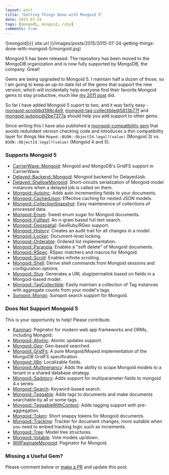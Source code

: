 ```yaml
---
layout: post
title: "Getting Things Done with Mongoid 5"
date: 2015-07-24
tags: [mongodb, mongoid, ruby]
comments: true
---
```

![mongoid]({{ site.url }}/images/posts/2015/2015-07-24-getting-things-done-with-mongoid-5/mongoid.jpg)

Mongoid 5 has been released. The repository has been moved to the MongoDB organization and is now fully supported by MongoDB, the company. Great!

Gems are being upgraded to Mongoid 5. I maintain half a dozen of those, so I am going to keep an up-to-date list of the gems that support the new version, which will incidentally help everyone find their favorite Mongoid gems to stay productive, much like [my 2011 post](/2011/05/27/ror-win-getting-things-done-with-mongodb-mongoid.html) did.

So far I have added Mongoid 5 suport to two, and it was fairly easy - [mongoid-scroll@d398c4e9](https://github.com/dblock/mongoid-scroll/commit/d398c4e9ce8279d4659dc26f18f3a77ef38decdb), [mongoid-tag-collectible@5813b77f](https://github.com/dblock/mongoid-tag-collectible/commit/5813b77f3981c5725f8253ff8b6df09e816f099b) and [mongoid-autoinc@2be7377a](https://github.com/InnovativeTravel/mongoid-autoinc/commit/2be7377aa54f25cecc77ded6a642e675d04e4f11) should help you add support to other gems.

Since writing this I have also published a [mongoid-compatibility gem](https://github.com/dblock/mongoid-compatibility) that avoids redundant version checking code and introduces a thin compatibility layer for things like `Moped::BSON::ObjectId.legal?(value)` (Mongoid 3) vs. `BSON::ObjectId.legal?(value)` (Mongoid 4 and 5).

### Supports Mongoid 5

- [CarrierWave::Mongoid](https://github.com/carrierwaveuploader/carrierwave-mongoid): Mongoid and MongoDB's GridFS support in CarrierWave.
- [Delayed::Backend::Mongoid](https://github.com/collectiveidea/delayed_job_mongoid): Mongoid backend for DelayedJob.
- [Delayed::ShallowMongoid](https://github.com/joeyAghion/delayed_job_shallow_mongoid): Short-circuits serialization of Mongoid model instances when a delayed job is called on them.
- [Mongoid::Autoinc](https://github.com/suweller/mongoid-autoinc): Adds auto incrementing fields to your documents.
- [Mongoid::CachedJson](https://github.com/dblock/mongoid-cached-json): Effective caching for nested JSON models.
- [Mongoid::CollectionSnapshot](https://github.com/aaw/mongoid_collection_snapshot): Easy maintenence of collections of processed data.
- [Mongoid::Enum](https://github.com/thetron/mongoid-enum): Sweet enum sugar for Mongoid documents.
- [Mongoid::Fulltext](https://github.com/artsy/mongoid_fulltext): An n-gram based full text search.
- [Mongoid::Geospatial](https://github.com/nofxx/mongoid-geospatial): GeoRuby/RGeo support.
- [Mongoid::History](https://github.com/aq1018/mongoid-history): Creates an audit trail for all changes in a model.
- [Mongoid::Locker](https://github.com/afeld/mongoid-locker): Document-level locking.
- [Mongoid::Orderable](https://github.com/pyromaniac/mongoid_orderable): Ordered list implementation.
- [Mongoid::Paranoia](https://github.com/simi/mongoid_paranoia): Enables a "soft delete" of Mongoid documents.
- [Mongoid::RSpec](https://github.com/mongoid-rspec/mongoid-rspec): RSpec matchers and macros for Mongoid.
- [Mongoid::Scroll](https://github.com/dblock/mongoid-scroll): Enables infinite scrolling.
- [Mongoid::Shell](https://github.com/dblock/mongoid-shell): Derive shell commands from Mongoid sessions and configuration options.
- [Mongoid::Slug](https://github.com/digitalplaywright/mongoid-slug): Generates a URL slug/permalink based on fields in a Mongoid-based model.
- [Mongoid::TagCollectible](https://github.com/dblock/mongoid-tag-collectible): Easily maintain a collection of Tag instances with aggregate counts from your model's tags.
- [Sunspot::Mongo](https://github.com/derekharmel/sunspot_mongo): Sunspot search support for Mongoid.

### Does Not Support Mongoid 5

This is your opportunity to help! Please contribute.

- [Kaminari](https://github.com/amatsuda/kaminari): Paginator for modern web app frameworks and ORMs, including Mongoid.
- [Mongoid::Atomic](https://github.com/jcoene/mongoid_atomic): Atomic updates support.
- [Mongoid::Geo](https://github.com/kristianmandrup/mongoid-geo): Geo-based searched.
- [Mongoid::GridFs](https://github.com/ahoward/mongoid-grid_fs): A pure Mongoid/Moped implementation of the MongoDB GridFS specification.
- [Mongoid::Il8n](https://github.com/Papipo/mongoid_i18n): Localizable fields.
- [Mongoid::Multinenancy](https://github.com/PerfectMemory/mongoid-multitenancy): Adds the ability to scope Mongoid models to a tenant in a shared database strategy.
- [Mongoid::Sadstory](https://github.com/netguru/mongoid-sadstory): Adds support for multiparameter fields to mongoid 4.x series.
- [Mongoid::Search](https://github.com/mauriciozaffari/mongoid_search): Keyword-based search.
- [Mongoid::Taggable](https://github.com/wilkerlucio/mongoid_taggable): Adds tags to documents and make documents searchable by all or some tags.
- [Mongoid::TaggableWithContext](https://github.com/aq1018/mongoid_taggable_with_context): Adds tagging support with pre-aggregation.
- [Mongoid::Token](https://github.com/thetron/mongoid_token): Short snappy tokens for Mongoid documents.
- [Mongoid::Tracking](https://github.com/twoixter/trackoid): Tracker for document changes, more suitable when you need to embed tracking logic such as increments.
- [Mongoid::Tree](https://github.com/ticktricktrack/mongoid_tree): Model tree structures.
- [Mongoid::Votable](https://github.com/vinova/voteable_mongo): Vote models up/down.
- [WillPaginateMongoid](https://github.com/lucasas/will_paginate_mongoid): Paginator for Mongoid.

### Missing a Useful Gem?

Please comment below or [make a PR](https://github.com/dblock/code.dblock.org) and update this post.
